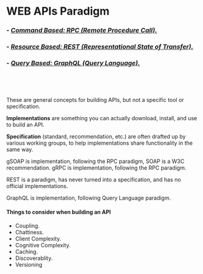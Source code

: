 # WEB APIs Paradigm

### - *[Command Based: RPC (Remote Procedure Call).](./web-apis/gRPC.md)*
### - *[Resource Based: REST (Representational State of Transfer).](./web-apis/REST.md)*
### - *[Query Based: GraphQL (Query Language).](./web-apis/GraphQL.md)*

<p>&nbsp;</p>
<p>&nbsp;</p>

These are general concepts for building APIs, but not a specific tool or specification.

**Implementations** are something you can actually download, install, and use to build an API.

**Specification** (standard, recommendation, etc.) are often drafted up by various working groups, to help implementations share functionality in the same way.

gSOAP is implementation, following the RPC paradigm, SOAP is a W3C recommendation.
gRPC is implementation, following the RPC paradigm.

REST is a paradigm, has never turned into a specification, and has no official implementations.

GraphQL is implementation, following Query Language paradigm.

#### Things to consider when building an API 

- Coupling.
- Chattiness.
- Client Complexity.
- Cognitive Complexity.
- Caching.
- Discoverablity.
- Versioning
